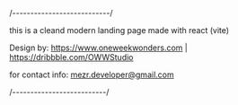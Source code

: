 /---------------------------/

this is a cleand modern landing page made with react (vite)

Design by: https://www.oneweekwonders.com | https://dribbble.com/OWWStudio

for contact info: mezr.developer@gmail.com

/--------------------------/